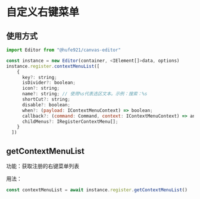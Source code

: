 # 自定义右键菜单

## 使用方式

```javascript
import Editor from "@hufe921/canvas-editor"

const instance = new Editor(container, <IElement[]>data, options)
instance.register.contextMenuList([
    {
      key?: string;
      isDivider?: boolean;
      icon?: string;
      name?: string; // 使用%s代表选区文本。示例：搜索：%s
      shortCut?: string;
      disable?: boolean;
      when?: (payload: IContextMenuContext) => boolean;
      callback?: (command: Command, context: IContextMenuContext) => any;
      childMenus?: IRegisterContextMenu[];
    }
  ])
```

## getContextMenuList

功能：获取注册的右键菜单列表

用法：

```javascript
const contextMenuList = await instance.register.getContextMenuList()
```
